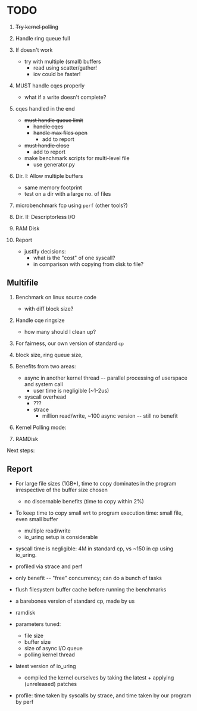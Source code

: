 # TODO

1. ~~Try kernel polling~~
2. Handle ring queue full
3. If doesn't work
    - try with multiple (small) buffers
        - read using scatter/gather!
        - iov could be faster!

4. MUST handle cqes properly
    - what if a write doesn't complete?

5. cqes handled in the end
    - ~~must handle queue limit~~
        - ~~handle cqes~~
        - ~~handle max files open~~
            - add to report
    - ~~must handle close~~
        - add to report
    - make benchmark scripts for multi-level file
        - use generator.py

6. Dir. I: Allow multiple buffers
    - same memory footprint
    - test on a dir with a large no. of files

6. microbenchmark fcp using `perf` (other tools?)

7. Dir. II: Descriptorless I/O

8. RAM Disk

9. Report
    - justify decisions:
        - what is the "cost" of one syscall?
        - in comparison with copying from disk to file?
    

## Multifile

1. Benchmark on linux source code
    - with diff block size?

2. Handle cqe ringsize
    - how many should I clean up?



1. For fairness, our own version of standard `cp` 
2. block size, ring queue size, 

3. Benefits from two areas:
    - async in another kernel thread -- parallel processing of userspace and system call
        - user time is negligible (~1-2us)
    - syscall overhead
        - ???
        - strace
            - million read/write, ~100 async version -- still no benefit

4. Kernel Polling mode:

4. RAMDisk

Next steps:

## Report

- For large file sizes (1GB+), time to copy dominates in the program irrespective of the buffer size chosen
    - no discernable benefits (time to copy within 2%)
- To keep time to copy small wrt to program execution time: small file, even small buffer
    - multiple read/write
    - io_uring setup is considerable

- syscall time is negligible: 4M in standard cp, vs ~150 in cp using io_uring.

- profiled via strace and perf

- only benefit -- "free" concurrency; can do a bunch of tasks

- flush filesystem buffer cache before running the benchmarks
- a barebones version of standard cp, made by us
- ramdisk
- parameters tuned:
    - file size
    - buffer size
    - size of async I/O queue
    - polling kernel thread
- latest version of io_uring
    - compiled the kernel ourselves by taking the latest + applying (unreleased) patches
- profile: time taken by syscalls by strace, and time taken by our program by perf
